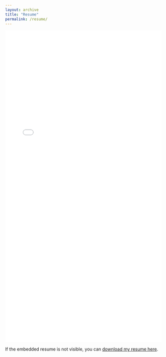```yaml
---
layout: archive
title: "Resume"
permalink: /resume/
---
```


<iframe src="/files/zanis_cv.pdf" width="100%" height="1000px" style="border: none;"></iframe>

If the embedded resume is not visible, you can [download my resume here](https://drzanis.github.io/files/zanis_cv.pdf).